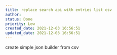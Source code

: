 ```yaml
---
title: replace search api with entries list csv
author: 
status: Done
priority: Low
created_date: 2021-12-03 16:56:51
updated_date: 2021-12-03 16:56:51
---
```


create simple json builder from csv

